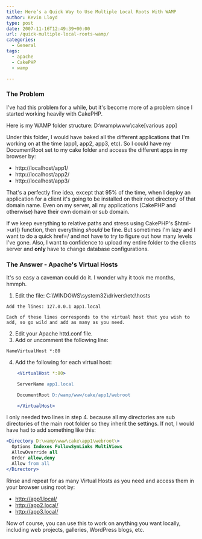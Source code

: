 ```yaml
---
title: Here’s a Quick Way to Use Multiple Local Roots With WAMP
author: Kevin Lloyd
type: post
date: 2007-11-16T12:49:39+00:00
url: /quick-multiple-local-roots-wamp/
categories:
  - General
tags:
  - apache
  - CakePHP
  - wamp

---
```

### The Problem

I've had this problem for a while, but it's become more of a problem since I started working heavily with CakePHP.

Here is my WAMP folder structure: D:\wamp\www\cake\[various app]

Under this folder, I would have baked all the different applications that I'm working on at the time (app1, app2, app3, etc). So I could have my DocumentRoot set to my cake folder and access the different apps in my browser by:

  * http://localhost/app1/
  * http://localhost/app2/
  * http://localhost/app3/

That's a perfectly fine idea, except that 95% of the time, when I deploy an application for a client it's going to be installed on their root directory of that domain name. Even on my server, all my applications (CakePHP and otherwise) have their own domain or sub domain.

If we keep everything to relative paths and stress using CakePHP's $html->url() function, then everything _should_ be fine. But sometimes I'm lazy and I want to do a quick href=/ and not have to try to figure out how many levels I've gone. Also, I want to confidence to upload my entire folder to the clients server and **only** have to change database configurations.

### The Answer - Apache's Virtual Hosts

It's so easy a caveman could do it. I wonder why it took me months, hmmph.

  1. Edit the file: C:\WINDOWS\system32\drivers\etc\hosts

    Add the lines: 127.0.0.1 app1.local

    Each of these lines corresponds to the virtual host that you wish to add, so go wild and add as many as you need.
  2. Edit your Apache httd.conf file.
  3. Add or uncomment the following line:

    NameVirtualHost *:80
  4. Add the following for each virtual host:

```apache
    <VirtualHost *:80>

    ServerName app1.local

    DocumentRoot D:/wamp/www/cake/app1/webroot

    </VirtualHost>
```

I only needed two lines in step 4. because all my directories are sub directories of the main root folder so they inherit the settings. If not, I would have had to add something like this:


```apache
<Directory D:\wamp\www\cake\app1\webroot\>
  Options Indexes FollowSymLinks MultiViews
  AllowOverride all
  Order allow,deny
  Allow from all
</Directory>
```


Rinse and repeat for as many Virtual Hosts as you need and access them in your browser using root by:

  * http://app1.local/
  * http://app2.local/
  * http://app3.local/

Now of course, you can use this to work on anything you want locally, including web projects, galleries, WordPress blogs, etc.